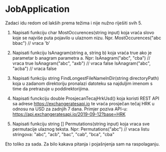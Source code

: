 # JobApplication
Zadaci idu redom od lakših prema težima i nije nužno riješiti svih 5.


1. Napisati funkciju char MostOccurences(string input) koja vraća slovo koje se najviše puta pojavilo u ulaznom nizu.
Npr.
MostOccurences("abc bbac") // vraca 'b'


2. Napisati funkciju IsAnagram(string a, string b) koja vraća true ako je parametar b anagram parametra a.
Npr:
IsAnagram("abc", "cba") // vraca true
IsAnagram("abc", "axb")  // vraca false
IsAnagram("abc", "acba")  // vraca false


3. Napisati funkciju string FindLongestFileNameInDir(string directoryPath) koja u zadanom direktoriju pronalazi datoteku sa najduljim imenom s time da pretrazuje u poddirektorijima.


4. Napisati funckciju double ProsjecanTecajHrkUsd() koja koristi REST API sa adrese  https://exchangeratesapi.io te vraća prosječan tečaj HRK u odnosu na USD za zadnjih 7 dana. Primjer poziva API-u: https://api.exchangeratesapi.io/2019-09-12?base=HRK


5. Napisati funkciju string [] Permutations(string input) koja vraca sve permutacije ulaznog teksta.
Npr:
Permutations("abc") // vraca listu stringova: "abc", "acb", "bac", "cab", "bca", "cba"


Eto toliko za sada. Za bilo kakava pitanja i pojašnjenja sam na raspolaganju.

